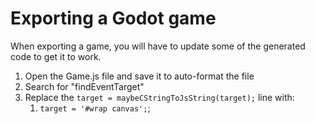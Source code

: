 # Exporting a Godot game

When exporting a game, you will have to update some of the generated code to get it to work.

1. Open the Game.js file and save it to auto-format the file
2. Search for "findEventTarget"
3. Replace the `target = maybeCStringToJsString(target);` line with:
   1. `target = '#wrap canvas';`;
